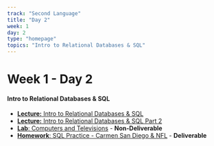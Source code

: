 ```yaml
---
track: "Second Language"
title: "Day 2"
week: 1
day: 2
type: "homepage"
topics: "Intro to Relational Databases & SQL"
---
```


# Week 1 - Day 2

#### Intro to Relational Databases & SQL
- [**Lecture:** Intro to Relational Databases & SQL](/second-language/week-1/day-2/lecture-materials/intro-to-sql/)
- [**Lecture:** Intro to Relational Databases & SQL Part 2](/second-language/week-1/day-2/lecture-materials/intro-to-sql-part-2/) 
- [**Lab**: Computers and Televisions](/second-language/week-1/day-2/labs/computers-and-televisions/) - **Non-Deliverable**
- [**Homework**: SQL Practice - Carmen San Diego & NFL](/second-language/week-1/day-2/labs/sql-practice/) - **Deliverable**



